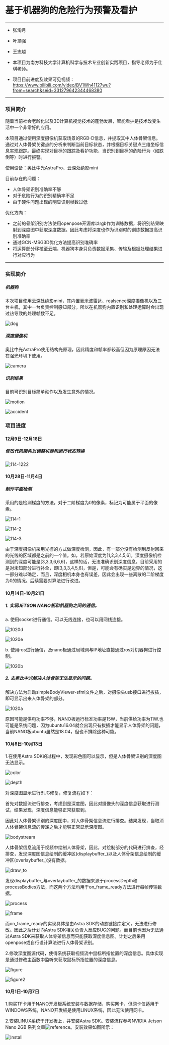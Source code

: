 # 基于机器狗的危险行为预警及看护
-------------------

- 张淘月 

- 叶顶强 

- 王志越

- 本项目为南方科技大学计算机科学与技术专业创新实践项目，指导老师为于仕琪老师。

- 项目目前进度及效果可见视频：https://www.bilibili.com/video/BV1Wh41127wu?from=search&seid=331279642344468380

--------------------------------

### 项目简介

随着当前社会老龄化以及3D计算机视觉技术的蓬勃发展，智能看护是技术改变生活中一个非常好的应用。

本项目通过使用深度摄像机获取场景的RGB-D信息，并提取其中人体骨架信息。通过对人体骨架关键点的分析来判断当前目标状态，并根据目标关键点三维坐标信息实现跟踪。最终实现对目标的跟踪及看护功能，当识别到目标的危险行为（如跌倒等）时进行报警。

使用设备：奥比中光AstraPro、云深处绝影mini

目前存在的问题：

- 人体骨架识别准确率不够
- 对于危险行为的识别精确率不足
- 由于硬件问题出现的明显识别帧数过低

优化方向：

- 之前的骨架识别方法使用openpose开源库以rgb作为训练数据，将识别结果映射到深度图中获取深度数据。因此考虑将深度也作为识别时的训练数据提高识别准确率
- 通过GCN-MSG3D优化方法提高识别准确率
- 将运算部分移植至云端，机器狗本身只负责数据采集、传输及根据处理结果进行对应行为

---------------------------------

### 实现简介

##### 机器狗

本次项目使用云深处绝影mini，其内置毫米波雷达、realsence深度摄像机以及三台主机，其中一台负责控制感知部分。所以在机器狗内置识别和处理运算时会出现过热导致的处理帧数不足。

![dog](https://github.com/Noname690/Application-of-human-dangerous-behavior-warning-in-mechanical-dog/blob/main/assets/dog.png)

##### 深度摄像机

奥比中光AstraPro使用结构光原理，因此精度和帧率都较高但因为原理原因无法在强光环境下使用。

![camera](https://github.com/Noname690/Application-of-human-dangerous-behavior-warning-in-mechanical-dog/blob/main/assets/camera.png)

##### 识别结果

目前可识别目标简单动作以及发生意外的情况。

![motion](https://github.com/Noname690/Application-of-human-dangerous-behavior-warning-in-mechanical-dog/blob/main/assets/motion.png)

![accident](https://github.com/Noname690/Application-of-human-dangerous-behavior-warning-in-mechanical-dog/blob/main/assets/accident.png
)

### 项目进度

#### 12月9日-12月16日

##### 修改代码架构以调整机器狗运行状态转换

![114-1222](./assets/this.png)

#### 10月28日-11月4日

##### 制作平面检测

采用的是检测梯度的方法，对于二阶梯度为0的像素，标记为可能属于平面的像素。

![114-1](./assets/114-1.png)

![114-2](./assets/114-2.png)

![114-3](./assets/114-3.png)

由于深度摄像机采用光栅的方式做深度检测，因此，有一部分没有检测到反射回来的光线的区域都是之前的一个值。如，若原始深度为[1,2,3,4,5,6]，深度摄像机检测到的深度可能是[3,3,3,6,6,6]，这样的话，无法准确识别深度信息。目前采用的是对未知部分进行补全，即[3,3,3,4,5,6]，但是，可能会有确实是边界的情况，这一部分难以确定，而且，深度相机本身也有误差，因此会出现一些离散的二阶梯度为0的情况。后续需要对算法进行改进。

#### 10月14日-10月21日

##### 1. 实现JETSON NANO板和机器狗之间的通信。

a. 使用socket进行通信。可以无线连接，也可以用网线连接。

![1020d](./assets/1020d.jpg)

![1020e](./assets/1020e.jpg)

b. 使用ros进行通信，及nano板通过局域网与IP地址直接通过ros对机器狗进行控制。

![1020b](./assets/1020b.jpg)

##### 2. 去奥比中光解决人体骨架无法显示的问题。

解决方法为启动simpleBodyViewer-sfml文件之后，对摄像头usb接口进行拔插，即可显示出来人体骨架的部分。

![1020a](./assets/1020a.jpg)

原因可能是供电功率不够，NANO板运行标准功率是15W，当前供给功率为11W.也可能是系统问题，因为ubuntu16.04就会出现只有拔插才能显示人体骨架的问题，当前NANO板ubuntu虽然是18.04，但也不排除这种可能。

#### 10月8日-10月13日

1.在使用Astra SDK的过程中，发现彩色图可以显示，但是人体骨架识别的深度图无法显示。

![color](./assets/color.png)

![depth](./assets/depth.png)

对深度图显示进行BUG修复，修复流程如下：

首先对数据流进行排查，考虑到是深度图，因此对摄像头的深度信息获取进行测试，结果发现，深度信息能够正常获取到。

因此对人体骨架识别的深度图中，对人体骨架信息流进行排查。结果发现，当取消人体骨架信息流的传递之后才能够正常显示深度图。

![bodystream](./assets/bodyStream.png)

人体骨架信息流用于视频中绘制人体骨架，因此，对绘制部分的代码进行排查，经排查，发现深度图信息绘制的缓冲区(displaybuffer_)以及人体骨架信息绘制的缓冲区(overlaybuffer_)没有数据。

![draw_to](./assets/draw_to.png)

发现displaybuffer_与overlaybuffer_的数据来源于processDepth和processBodies方法，而这两个方法均用于on_frame_ready方法进行每帧传输数据。

![process](./assets/process.png)

![frame](./assets/frame.png)

而on_frame_ready的实现具体是由Astra SDK的动态链接库定义，无法进行修改。因此之后计划向Astra SDK相关负责人反应BUG的问题。而目前也因为无法通过Astra SDK来获取人体骨架信息而只能获取深度信息图。计划之后采用openpose或自行设计算法进行人体骨架识别。

2.修改深度图源代码，使得系统获取视频流中鼠标所指位置的深度信息。具体实现是通过修改主函数中监听来获取鼠标所指位置的深度信息。

![figure](./assets/figure.png)

![figure2](./assets/figure2.png)

#### 10月1日-10月7日

1.购买TF卡用于NANO开发板系统安装与数据存储，购买网卡，但网卡仅适用于WINDOWS系统，NANO开发板是使用LINUX系统，因此无法使用网卡。

2.安装LINUX系统于开发板上，并安装Astra SDK。安装流程参考NVIDIA Jetson Nano 2GB 系列文章![reference](http://mp.weixin.qq.com/s?__biz=MzU2NzkyMzUxMw==&mid=2247497645&idx=1&sn=71ea0f4cf31f2e1c20730272d483aa05&chksm=fc9771fbcbe0f8edd6ab5505ca78a3dd553566f6a0c2a58634ed43f11a7c6f4488834c8e8b43&mpshare=1&scene=23&srcid=1013qjNMHABoyX8yL1TFsE3W&sharer_sharetime=1634123717294&sharer_shareid=e7094114e2eb79b3a7af280a020d0075#rd)。安装效果如图所示：

![install](./assets/install.png)






